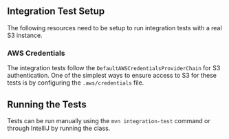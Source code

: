 ## Integration Test Setup

The following resources need to be setup to run integration tests with a real S3 instance. 

### AWS Credentials
The integration tests follow the `DefaultAWSCredentialsProviderChain` for S3 authentication. 
One of the simplest ways to ensure access to S3 for these tests is by configuring 
the `.aws/credentials` file. 

## Running the Tests
Tests can be run manually using the `mvn integration-test` command 
or through IntelliJ by running the class.